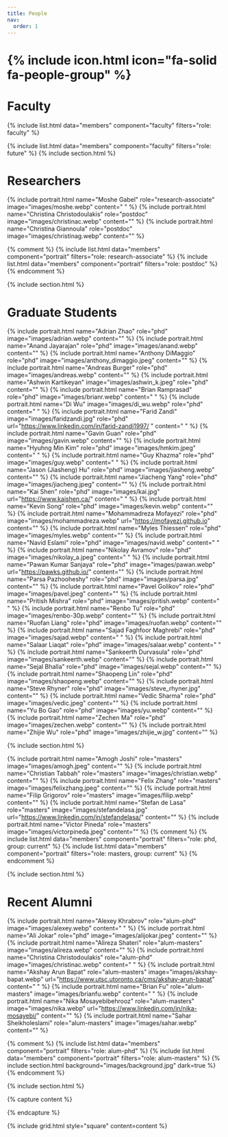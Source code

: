```yaml
---
title: People
nav:
  order: 1
---
```


# {% include icon.html icon="fa-solid fa-people-group" %}


# Faculty 
{% include list.html data="members" component="faculty" filters="role: faculty" %}

{% include list.html data="members" component="faculty" filters="role: future" %}
{% include section.html %}

# Researchers

{% include portrait.html name="Moshe Gabel" role="research-associate" image="images/moshe.webp" content=" " %}
{% include portrait.html name="Christina Christodoulakis" role="postdoc" image="images/christinac.webp" content="" %}
{% include portrait.html name="Christina Giannoula" role="postdoc" image="images/christinag.webp" content="" %}

{% comment %}
{% include list.html data="members" component="portrait" filters="role: research-associate" %}
{% include list.html data="members" component="portrait" filters="role: postdoc" %}
{% endcomment %}

{% include section.html %}
# Graduate Students

{% include portrait.html name="Adrian Zhao" role="phd" image="images/adrian.webp" content="" %}
{% include portrait.html name="Anand Jayarajan" role="phd" image="images/anand.webp" content="" %}
{% include portrait.html name="Anthony DiMaggio" role="phd" image="images/anthony_dimaggio.jpeg" content="" %}
{% include portrait.html name="Andreas Burger" role="phd" image="images/andreas.webp" content="" %}
{% include portrait.html name="Ashwin Kartikeyan" image="images/ashwin_k.jpeg" role="phd" content="" %}
{% include portrait.html name="Brian Ramprasad" role="phd" image="images/brianr.webp" content=" " %}
{% include portrait.html name="Di Wu" image="images/di_wu.webp" role="phd" content=" " %}
{% include portrait.html name="Farid Zandi" image="images/faridzandi.jpg" role="phd" url="https://www.linkedin.com/in/farid-zandi1997/ " content=" " %}
{% include portrait.html name="Gavin Guan" role="phd" image="images/gavin.webp" content="" %}
{% include portrait.html name="Hyuhng Min Kim" role="phd" image="images/hmkim.jpeg" content=" " %}
{% include portrait.html name="Guy Khazma" role="phd" image="images/guy.webp" content=" " %}
{% include portrait.html name="Jason (Jiasheng) Hu" role="phd" image="images/jiasheng.webp" content="" %}
{% include portrait.html name="Jiacheng Yang" role="phd" image="images/jiacheng.jpeg" content="" %}
{% include portrait.html name="Kai Shen" role="phd" image="images/kai.jpg" url="https://www.kaishen.ca/" content=" " %}
{% include portrait.html name="Kevin Song" role="phd" image="images/kevin.webp" content="" %}
{% include portrait.html name="Mohammadreza Mofayezi" role="phd" image="images/mohammadreza.webp" url="https://mofayezi.github.io" content="" %}
{% include portrait.html name="Myles Thiessen" role="phd" image="images/myles.webp" content="" %}
{% include portrait.html name="Navid Eslami" role="phd" image="images/navid.webp" content=" " %}
{% include portrait.html name="Nikolay Avramov" role="phd" image="images/nikolay_a.jpeg" content=" " %}
{% include portrait.html name="Pawan Kumar Sanjaya" role="phd" image="images/pawan.webp" url="https://pawks.github.io/" content="" %}
{% include portrait.html name="Parsa Pazhooheshy" role="phd" image="images/parsa.jpg" content="" %}
{% include portrait.html name="Pavel Golikov" role="phd" image="images/pavel.jpeg" content="" %}
{% include portrait.html name="Pritish Mishra" role="phd" image="images/pritish.webp" content=" " %}
{% include portrait.html name="Renbo Tu" role="phd" image="images/renbo-30p.webp" content="" %}
{% include portrait.html name="Ruofan Liang" role="phd" image="images/ruofan.webp" content="" %}
{% include portrait.html name="Sajad Faghfoor Maghrebi" role="phd" image="images/sajad.webp" content=" " %}
{% include portrait.html name="Salaar Liaqat" role="phd" image="images/salaar.webp" content=" " %}
{% include portrait.html name="Sankeerth Durvasula" role="phd" image="images/sankeerth.webp" content="" %}
{% include portrait.html name="Sejal Bhalla" role="phd" image="images/sejal.webp" content="" %}
{% include portrait.html name="Shaopeng Lin" role="phd" image="images/shaopeng.webp" content="" %}
{% include portrait.html name="Steve Rhyner" role="phd" image="images/steve_rhyner.jpg" content="" %}
{% include portrait.html name="Vedic Sharma" role="phd" image="images/vedic.jpeg" content="" %}
{% include portrait.html name="Yu Bo Gao" role="phd" image="images/yu.webp" content="" %}
{% include portrait.html name="Zechen Ma" role="phd" image="images/zechen.webp" content="" %}
{% include portrait.html name="Zhijie Wu" role="phd" image="images/zhijie_w.jpg" content="" %}


{% include section.html %}

{% include portrait.html name="Amogh Joshi" role="masters" image="images/amogh.jpeg" content="" %}
{% include portrait.html name="Christian Tabbah" role="masters" image="images/christian.webp" content="" %}
{% include portrait.html name="Felix Zhang" role="masters" image="images/felixzhang.jpeg" content="" %}
{% include portrait.html name="Filip Grigorov" role="masters" image="images/filip.webp" content="" %}
{% include portrait.html name="Stefan de Lasa" role="masters" image="images/stefandelasa.jpg" url="https://www.linkedin.com/in/stefandelasa/" content="" %}
{% include portrait.html name="Victor Pineda" role="masters" image="images/victorpineda.jpeg" content="" %}
{% comment %}
{% include list.html data="members" component="portrait" filters="role: phd, group: current" %}
{% include list.html data="members" component="portrait" filters="role: masters, group: current" %}
{% endcomment %}

{% include section.html %}
# Recent Alumni

{% include portrait.html name="Alexey Khrabrov" role="alum-phd" image="images/alexey.webp" content=" " %}
{% include portrait.html name="Ali Jokar" role="phd" image="images/alijokar.jpeg" content="" %}
{% include portrait.html name="Alireza Shateri" role="alum-masters" image="images/alireza.webp" content="" %}
{% include portrait.html name="Christina Christodoulakis" role="alum-phd" image="images/christinac.webp" content=" " %}
{% include portrait.html name="Akshay Arun Bapat" role="alum-masters" image="images/akshay-bapat.webp" url="https://www.utsc.utoronto.ca/cms/akshay-arun-bapat" content=" " %}
{% include portrait.html name="Brian Fu" role="alum-masters" image="images/brianfu.webp" content=" " %}
{% include portrait.html name="Nika Mosayebibehrooz" role="alum-masters" image="images/nika.webp" url="https://www.linkedin.com/in/nika-mosayebi/" content="" %}
{% include portrait.html name="Sahar Sheikholeslami" role="alum-masters" image="images/sahar.webp" content="" %}

{% comment %}
{% include list.html data="members" component="portrait" filters="role: alum-phd" %}
{% include list.html data="members" component="portrait" filters="role: alum-masters" %}
{% include section.html background="images/background.jpg" dark=true %}
{% endcomment %}


{% include section.html %}

{% capture content %}

{% endcapture %}

{% include grid.html style="square" content=content %}
